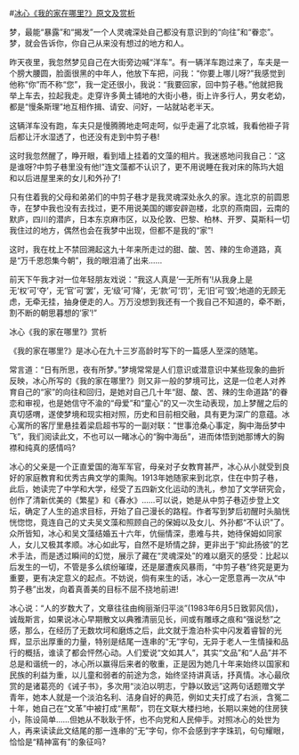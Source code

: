 #[冰心《我的家在哪里?》原文及赏析](https://www.vrrw.net/wx/9025.html)

梦，最能“暴露”和“揭发”一个人灵魂深处自己都没有意识到的“向往”和“眷恋”。梦，就会告诉你，你自己从来没有想过的地方和人。

昨天夜里，我忽然梦见自己在大街旁边喊“洋车”。有一辆洋车跑过来了，车夫是一个膀大腰圆，脸面很黑的中年人，他放下车把，问我：“你要上哪儿呀?”我感觉到他称“你”而不称“您”，我一定还很小，我说：“我要回家，回中剪子巷。”他就把我举上车去，拉起我走。走穿许多黄土铺地的大街小巷，街上许多行人，男女老幼，都是“慢条斯理”地互相作揖、请安、问好，一站就站老半天。

这辆洋车没有跑，车夫只是慢腾腾地走呵走呵，似乎走遍了北京城，我看他褂子背后都让汗水湿透了，也还没有走到中剪子巷!

这时我忽然醒了，睁开眼，看到墙上挂着的文藻的相片。我迷惑地问我自己：“这是谁呀?中剪子巷里没有他!”连文藻都不认识了，更不用说睡在我对床的陈玙大姐和以后进屋里来的女儿和外孙了!



只有住着我的父母和弟弟们的中剪子巷才是我灵魂深处永久的家。连北京的前圆恩寺，在梦中我也没有去找过，更不用说美国的娜安辟迦楼，北京的燕南园，云南的默庐，四川的潜庐，日本东京麻市区，以及伦敦、巴黎、柏林、开罗、莫斯科一切我住过的地方，偶然也会在我梦中出现，但都不是我的“家”!

这时，我在枕上不禁回溯起这九十年来所走过的甜、酸、苦、辣的生命道路，真是“万千恩怨集今朝”，我的眼泪涌了出来……

前天下午我才对一位年轻朋友戏说：“我这人真是‘一无所有’!从我身上是无‘权’可‘夺’，无‘官’可‘罢’，无‘级’可‘降’，无‘款’可‘罚’，无‘旧’可‘毁’;地道的无顾无虑，无牵无挂，抽身便走的人。万万没想到我还有一个我自己不知道的，牵不断，割不断的朝思暮想的‘家’!”

冰心《我的家在哪里?》赏析

《我的家在哪里?》是冰心在九十三岁高龄时写下的一篇感人至深的随笔。

常言道：“日有所思，夜有所梦。”梦境常常是人们意识或潜意识中某些现象的曲折反映，冰心所写的《我的家在哪里?》则又非一般的梦境可比，这是一位老人对养育自己的“家”的向往和回归，是她对自己几十年“甜、酸、苦、辣的生命道路”的眷恋和审视，也是她信守不渝的“母爱”和“童心”的又一次生动表现，加上梦醒之后的真切感喟，遂使梦境和现实相对照，历史和目前相交融，具有更为深广的意蕴。冰心寓所的客厅里悬挂着梁启超书写的一副对联：“世事沧桑心事定，胸中海岳梦中飞”，我们阅读此文，不也可以一睹冰心的“胸中海岳”，进而体悟到她那博大的胸襟和纯真的感情吗?

冰心的父亲是一个正直爱国的海军军官，母亲对子女教育甚严，冰心从小就受到良好的家庭教育和优秀古典文学的熏陶。1913年她随家来到北京，住在中剪子巷，此后，她读完了中学和大学，经受了五四新文化运动的洗礼，参加了文学研究会，创作了清新优美的《繁星》和《春水》……可以说，她是从中剪子巷迈步登上文坛，确定了人生的追求目标，开始了自己漫长的路程。作者写到梦后初醒时头脑恍恍惚惚，竟连自己的丈夫吴文藻和照顾自己的保姆以及女儿、外孙都“不认识”了。众所皆知，冰心和吴文藻结婚五十六年，伉俪情深，患难与共，她待保姆如同家人，女儿又极其孝顺。冰心如此写，自然不是矫情之辞，更非出于“抑此扬彼”的艺术手法，而是透过瞬间的幻觉，展示了藏在“灵魂深处”的难以磨灭的感受：比起以后发生的一切，不管是多么缤纷璀璨，还是屡遭疾风暴雨，“中剪子巷”终究是更为重要，更有决定意义的起点。不妨说，倘有来生的话，冰心一定愿意再一次从“中剪子巷”出发，向着真善美的目标不屈不挠地前进!

冰心说：“人的岁数大了，文章往往由绚丽渐归平淡”(1983年6月5日致郭风信)，诚哉斯言，如果说冰心早期散文以典雅清丽见长，间或有雕琢之痕和“强说愁”之感，那么，在经历了无数坎坷和磨炼之后，此文就于澹泊朴实中闪发着睿智的光辉，显示出厚重的力量，特别是结尾一连串的“无”字句，无异于老人一生情操和品行的概括，谁读了都会怦然心动。人们爱说“文如其人”，其实“文品”和“人品”并不总是和谐统一的，冰心所以赢得后来者的敬重，正是因为她几十年来始终以国家和民族的利益为重，以儿童和弱者的前途为念，始终坚持讲真话，抒真情。冰心最欣赏的是诸葛亮的《诫子书》，多次用“淡泊以明志，宁静以致远”这两句话题赠文学青年，她本人就是一个淡泊名利、洁身自好的典范，例如丈夫打成了右派，含冤二十年，她自己在“文革”中被打成“黑帮”，罚在文联大楼扫地，长期以来她的住房狭小，陈设简单……但她从不耿耿于怀，也不向党和人民伸手。对照冰心的处世为人，再来读读此文结尾的那一连串的“无”字句，你不会感到字字珠玑，句句耀眼，恰恰是“精神富有”的象征吗?

